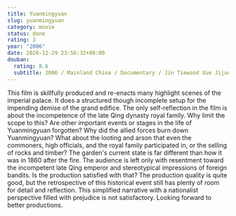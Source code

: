```yaml
---
title: Yuanmingyuan
slug: yuanmingyuan
category: movie
status: done
rating: 3
year: "2006"
date: 2020-12-29 23:56:32+08:00
douban:
  rating: 8.6
  subtitle: 2006 / Mainland China / Documentary / Jin Tiewood Xue Jijun
---
```


This film is skillfully produced and re-enacts many highlight scenes of the imperial palace. It does a structured though incomplete setup for the impending demise of the grand edifice. The only self-reflection in the film is about the incompetence of the late Qing dynasty royal family. Why limit the scope to this? Are other important events or stages in the life of Yuanmingyuan forgotten? Why did the allied forces burn down Yuanmingyuan? What about the looting and arson that even the commoners, high officials, and the royal family participated in, or the selling of rocks and timber? The garden's current state is far different than how it was in 1860 after the fire. The audience is left only with resentment toward the incompetent late Qing emperor and stereotypical impressions of foreign bandits. Is the production satisfied with that? The production quality is quite good, but the retrospective of this historical event still has plenty of room for detail and reflection. This simplified narrative with a nationalist perspective filled with prejudice is not satisfactory. Looking forward to better productions.
